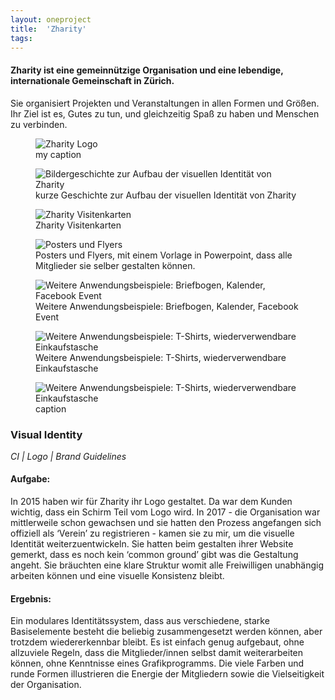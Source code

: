 ```yaml
---
layout: oneproject
title:  'Zharity'
tags:   
---
```


#### Zharity ist eine gemeinnützige Organisation und eine lebendige, internationale Gemeinschaft in Zürich.

Sie organisiert Projekten und Veranstaltungen in allen Formen und Größen. Ihr Ziel ist es, Gutes zu tun, und gleichzeitig Spaß zu haben und Menschen zu verbinden.


<aside>

<figure>
  <img src="/assets{{ page.url }}Zharity00.jpg"
    srcset="/assets{{ page.url }}Zharity00_2x.jpg 2x"
    alt="Zharity Logo">
  <figcaption>my caption</figcaption>
</figure>

<figure>
  <img src="/assets{{ page.url }}Zharity02.gif"
    srcset="/assets{{ page.url }}Zharity02_2x.gif 2x"
    alt="Bildergeschichte zur Aufbau der visuellen Identität von Zharity">
  <figcaption>kurze Geschichte zur Aufbau der visuellen Identität von Zharity</figcaption>
</figure>

<figure>
  <img src="/assets{{ page.url }}Zharity03.jpg"
    srcset="/assets{{ page.url }}Zharity03_2x.jpg 2x"
    alt="Zharity Visitenkarten">
  <figcaption>Zharity Visitenkarten</figcaption>
</figure>

<figure>
  <img src="/assets{{ page.url }}Zharity04.jpg"
    srcset="/assets{{ page.url }}Zharity04_2x.jpg 2x"
    alt="Posters und Flyers">
  <figcaption>Posters und Flyers, mit einem Vorlage in Powerpoint, dass alle Mitglieder sie selber gestalten können.</figcaption>
</figure>

<figure>
  <img src="/assets{{ page.url }}Zharity05.jpg"
    srcset="/assets{{ page.url }}Zharity05_2x.jpg 2x"
    alt="Weitere Anwendungsbeispiele: Briefbogen, Kalender, Facebook Event">
  <figcaption>Weitere Anwendungsbeispiele: Briefbogen, Kalender, Facebook Event</figcaption>
</figure>

<figure>
  <img src="/assets{{ page.url }}Zharity06.jpg"
    srcset="/assets{{ page.url }}Zharity06_2x.jpg 2x"
    alt="Weitere Anwendungsbeispiele: T-Shirts, wiederverwendbare Einkaufstasche">
  <figcaption>Weitere Anwendungsbeispiele: T-Shirts, wiederverwendbare Einkaufstasche</figcaption>
</figure>

<figure>
  <img src="/assets{{ page.url }}Zharity07.jpg"
    srcset="/assets{{ page.url }}Zharity07_2x.jpg 2x"
    alt="Weitere Anwendungsbeispiele: T-Shirts, wiederverwendbare Einkaufstasche">
  <figcaption>caption</figcaption>
</figure>

</aside>

### Visual Identity
*CI | Logo | Brand Guidelines*

#### Aufgabe:
In 2015 haben wir für Zharity ihr Logo gestaltet. Da war dem Kunden wichtig, dass ein Schirm Teil vom Logo wird. In 2017 - die Organisation war mittlerweile schon gewachsen und sie hatten den Prozess angefangen sich offiziell als ‘Verein’ zu registrieren - kamen sie zu mir, um die visuelle Identität weiterzuentwickeln. Sie hatten beim gestalten ihrer Website gemerkt, dass es noch kein ‘common ground’ gibt was die Gestaltung angeht. Sie bräuchten eine klare Struktur womit alle Freiwilligen unabhängig arbeiten können und eine visuelle Konsistenz bleibt.

#### Ergebnis:
Ein modulares Identitätssystem, dass aus verschiedene, starke Basiselemente besteht die beliebig zusammengesetzt werden können, aber trotzdem wiedererkennbar bleibt. Es ist einfach genug aufgebaut, ohne allzuviele Regeln, dass die Mitglieder/innen selbst damit weiterarbeiten können, ohne Kenntnisse eines Grafikprogramms. Die viele Farben und runde Formen illustrieren die Energie der Mitgliedern sowie die Vielseitigkeit der Organisation.
